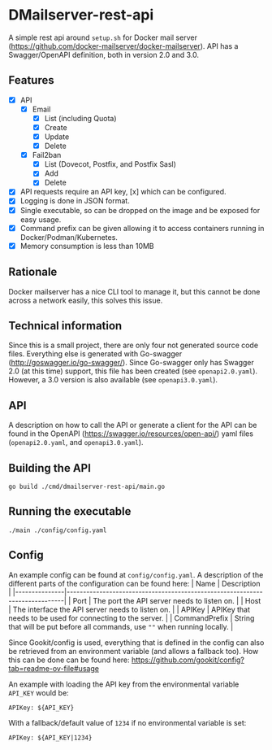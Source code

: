# DMailserver-rest-api
A simple rest api around `setup.sh` for Docker mail server (https://github.com/docker-mailserver/docker-mailserver).
API has a Swagger/OpenAPI definition, both in version 2.0 and 3.0.

## Features
- [x] API
  - [x] Email
    - [x] List (including Quota)
    - [x] Create
    - [x] Update
    - [x] Delete
  - [x] Fail2ban
    - [x] List (Dovecot, Postfix, and Postfix Sasl)
    - [x] Add
    - [x] Delete
- [x] API requests require an API key, [x] which can be configured.
- [x] Logging is done in JSON format.
- [x] Single executable, so can be dropped on the image and be exposed for easy usage.
- [x] Command prefix can be given allowing it to access containers running in Docker/Podman/Kubernetes.
- [x] Memory consumption is less than 10MB

## Rationale
Docker mailserver has a nice CLI tool to manage it, but this cannot be done
across a network easily, this solves this issue.

## Technical information
Since this is a small project, there are only four not generated source code
files. Everything else is generated with Go-swagger (http://goswagger.io/go-swagger/).
Since Go-swagger only has Swagger 2.0 (at this time) support, this file has been
created (see `openapi2.0.yaml`). However, a 3.0 version is also available (see 
`openapi3.0.yaml`).

## API
A description on how to call the API or generate a client for the API can be
found in the OpenAPI (https://swagger.io/resources/open-api/) yaml files (`openapi2.0.yaml`, and `openapi3.0.yaml`).

## Building the API
```
go build ./cmd/dmailserver-rest-api/main.go
```

## Running the executable
```
./main ./config/config.yaml
```

## Config
An example config can be found at `config/config.yaml`. A description of the
different parts of the configuration can be found here:
| Name          | Description                                                                 |
|---------------|-----------------------------------------------------------------------------|
| Port          | The port the API server needs to listen on.                                 |
| Host          | The interface the API server needs to listen on.                            |
| APIKey        | APIKey that needs to be used for connecting to the server.                  |
| CommandPrefix | String that will be put before all commands, use `""` when running locally. |

Since Gookit/config is used, everything that is defined in the config can also
be retrieved from an environment variable (and allows a fallback too).
How this can be done can be found here: https://github.com/gookit/config?tab=readme-ov-file#usage

An example with loading the API key from the environmental variable `API_KEY`
would be:
```
APIKey: ${API_KEY}
```

With a fallback/default value of `1234` if no environmental variable is set:
```
APIKey: ${API_KEY|1234}
```